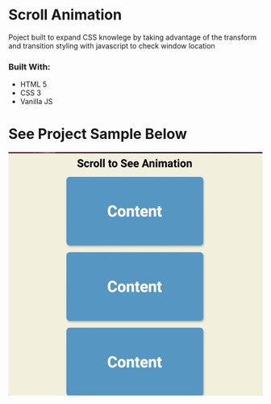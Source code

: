 # Scroll Animation

Poject built to expand CSS knowlege by taking advantage of the transform and transition styling with javascript to check window location 

### Built With:
* HTML 5
* CSS 3
* Vanilla JS

# See Project Sample Below

![sample](./images/css-project-6.gif) 